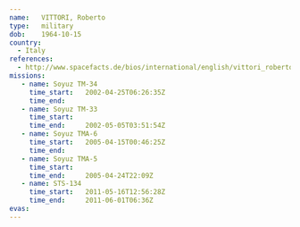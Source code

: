 ```yaml
---
name:	VITTORI, Roberto
type:	military
dob:	1964-10-15
country:
  - Italy
references:
  - http://www.spacefacts.de/bios/international/english/vittori_roberto.htm
missions:
   - name: Soyuz TM-34
     time_start:   2002-04-25T06:26:35Z
     time_end:     
   - name: Soyuz TM-33
     time_start:   
     time_end:     2002-05-05T03:51:54Z
   - name: Soyuz TMA-6
     time_start:   2005-04-15T00:46:25Z
     time_end:     
   - name: Soyuz TMA-5
     time_start:   
     time_end:     2005-04-24T22:09Z
   - name: STS-134
     time_start:   2011-05-16T12:56:28Z
     time_end:     2011-06-01T06:36Z
evas:
---
```

